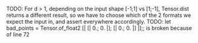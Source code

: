 TODO: For d > 1, depending on the input shape [-1;1] vs [1;-1], Tensor.dist returns a different result, so we have to choose which of the 2 formats we expect the input in, and assert everywhere accordingly.
TODO: let bad_points = Tensor.of_float2  [| [| 0.; 0. |]; [| 0.; 0. |] |];; is broken
    because of line 72
